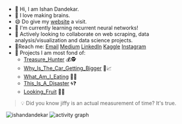 - :wave: Hi, I am Ishan Dandekar.
- :eyes: I love making brains.
- :smile: Do give my [website](https://ishandandekar.github.io/) a visit.
- 🍒 I'm currently learning recurrent neural networks!
- 🔎 Actively looking to collaborate on web scraping, data analysis/visualization and data science projects.
- 📝Reach me: [Email](mailto:ishandandekar2002@gmail.com) [Medium](https://medium.com/@ishandandekar) [LinkedIn](https://www.linkedin.com/in/ishan-dandekar/) [Kaggle](https://www.kaggle.com/ishandandekar) [Instagram](https://www.instagram.com/ishandandek/)
- 🔨 Projects I am most fond of:
  * [Treasure_Hunter](https://github.com/ishandandekar/Treasure_Hunter) 💰🕵️
  * [Why_Is_The_Car_Getting_Bigger](https://github.com/ishandandekar/Why_Is_The_Car_Is_Getting_Bigger) 🚗📈
  * [What_Am_I_Eating](https://github.com/ishandandekar/What_Am_I_Eating) 🍕👀
  * [This_Is_A_Disaster](https://github.com/ishandandekar/This_Is_A_Disaster) 🌀❓
  * [Looking_Fruit](https://github.com/ishandandekar/Looking-Fruit) 🤔🍎
  
> :bulb: Did you know jiffy is an actual measurement of time? It's true.

<img src="https://github-readme-stats.vercel.app/api?username=ishandandekar&show_icons=true&theme=vue" alt="ishandandekar" />
<img src="https://activity-graph.herokuapp.com/graph?username=ishandandekar&hide_border=true&theme=vue" alt="activity graph" />
